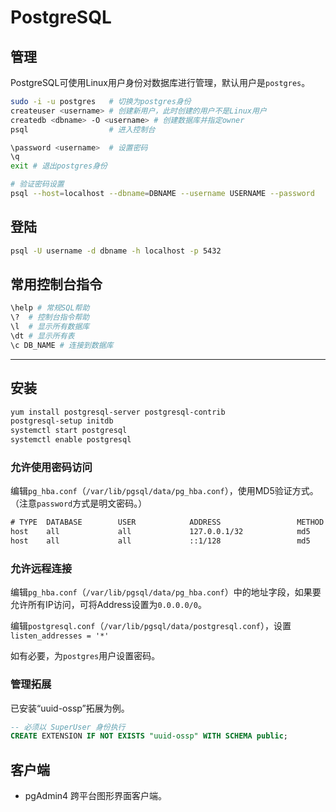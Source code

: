 # PostgreSQL

## 管理

PostgreSQL可使用Linux用户身份对数据库进行管理，默认用户是`postgres`。

```sh
sudo -i -u postgres   # 切换为postgres身份
createuser <username> # 创建新用户，此时创建的用户不是Linux用户
createdb <dbname> -O <username> # 创建数据库并指定owner
psql                  # 进入控制台

\password <username>  # 设置密码
\q
exit # 退出postgres身份
```

```sh
# 验证密码设置
psql --host=localhost --dbname=DBNAME --username USERNAME --password
```

## 登陆

```sh
psql -U username -d dbname -h localhost -p 5432
```

## 常用控制台指令

```sh
\help # 常规SQL帮助
\?  # 控制台指令帮助
\l  # 显示所有数据库
\dt # 显示所有表
\c DB_NAME # 连接到数据库
```

---

## 安装

```sh
yum install postgresql-server postgresql-contrib
postgresql-setup initdb
systemctl start postgresql
systemctl enable postgresql
```

### 允许使用密码访问

编辑`pg_hba.conf`（`/var/lib/pgsql/data/pg_hba.conf`），使用MD5验证方式。（注意`password`方式是明文密码。）

```txt
# TYPE  DATABASE        USER            ADDRESS                 METHOD
host    all             all             127.0.0.1/32            md5
host    all             all             ::1/128                 md5
```

### 允许远程连接

编辑`pg_hba.conf`（`/var/lib/pgsql/data/pg_hba.conf`）中的地址字段，如果要允许所有IP访问，可将Address设置为`0.0.0.0/0`。

编辑`postgresql.conf`（`/var/lib/pgsql/data/postgresql.conf`），设置`listen_addresses = '*'`

如有必要，为`postgres`用户设置密码。

### 管理拓展

已安装“uuid-ossp”拓展为例。

``` sql
-- 必须以 SuperUser 身份执行
CREATE EXTENSION IF NOT EXISTS "uuid-ossp" WITH SCHEMA public;
```

## 客户端

- pgAdmin4 跨平台图形界面客户端。
